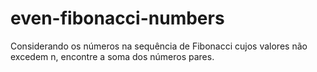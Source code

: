 # even-fibonacci-numbers
Considerando os números na sequência de Fibonacci cujos valores não excedem n, encontre a soma dos números pares.
